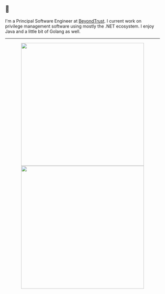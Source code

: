 ## 👋
I'm a Principal Software Engineer at [BeyondTrust](https://www.beyondtrust.com). I current work on privilege management software using mostly the .NET ecosystem. I enjoy Java and a little bit of Golang as well.

---

<p align = "center">
  <img src = "https://github-readme-stats.vercel.app/api?username=bhalbright&show_icons=true&theme=bear" width = 400>
  <img src = "https://github-readme-streak-stats.herokuapp.com?user=bhalbright&theme=dark&hide_border=true" width = 400>
</p>
